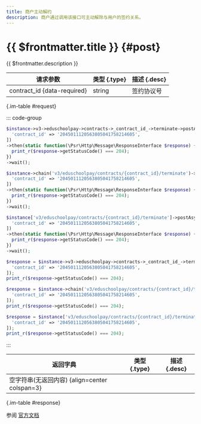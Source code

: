 ```yaml
---
title: 商户主动解约
description: 商户通过调用该接口可主动解除与用户的签约关系。
---
```


# {{ $frontmatter.title }} {#post}

{{ $frontmatter.description }}

| 请求参数 | 类型 {.type} | 描述 {.desc}
| --- | --- | ---
| contract_id {data-required} | string | 签约协议号

{.im-table #request}

::: code-group

```php [异步纯链式]
$instance->v3->eduschoolpay->contracts->_contract_id_->terminate->postAsync([
  'contract_id' => '2045011120563805041758214605',
])
->then(static function(\Psr\Http\Message\ResponseInterface $response) {
  print_r($response->getStatusCode() === 204);
})
->wait();
```

```php [异步声明式]
$instance->chain('v3/eduschoolpay/contracts/{contract_id}/terminate')->postAsync([
  'contract_id' => '2045011120563805041758214605',
])
->then(static function(\Psr\Http\Message\ResponseInterface $response) {
  print_r($response->getStatusCode() === 204);
})
->wait();
```

```php [异步属性式]
$instance['v3/eduschoolpay/contracts/{contract_id}/terminate']->postAsync([
  'contract_id' => '2045011120563805041758214605',
])
->then(static function(\Psr\Http\Message\ResponseInterface $response) {
  print_r($response->getStatusCode() === 204);
})
->wait();
```

```php [同步纯链式]
$response = $instance->v3->eduschoolpay->contracts->_contract_id_->terminate->post([
  'contract_id' => '2045011120563805041758214605',
]);
print_r($response->getStatusCode() === 204);
```

```php [同步声明式]
$response = $instance->chain('v3/eduschoolpay/contracts/{contract_id}/terminate')->post([
  'contract_id' => '2045011120563805041758214605',
]);
print_r($response->getStatusCode() === 204);
```

```php [同步属性式]
$response = $instance['v3/eduschoolpay/contracts/{contract_id}/terminate']->post([
  'contract_id' => '2045011120563805041758214605',
]);
print_r($response->getStatusCode() === 204);
```

:::

| 返回字典 | 类型 {.type} | 描述 {.desc}
| --- | --- | ---
| 空字符串(无返回内容) {align=center colspan=3}

{.im-table #response}

参阅 [官方文档](https://pay.weixin.qq.com/wiki/doc/apiv3/wxpay/edu/eduschoolpay/chapter3_3.shtml)
